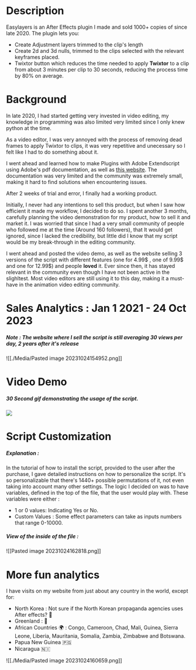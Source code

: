 # Description

Easylayers is an After Effects plugin I made and sold 1000+ copies of since late 2020. 
The plugin lets you: 
- Create Adjustment layers trimmed to the clip's length
- Create 2d and 3d nulls, trimmed to the clips selected with the relevant keyframes placed.
- Twixtor button which reduces the time needed to apply **Twixtor** to a clip from about 3 minutes per clip to  30 seconds, reducing the process time by 80% on average.

# Background 

In late 2020, I had started getting very invested in video editing, my knowledge in programming was also limited very limited since I only knew python at the time. 

As a video editor, I was very annoyed with the process of removing dead frames to apply Twixtor to  clips, it was very repetitive and unecessary so I felt like I had to do something about it.  

I went ahead and learned how to make Plugins with Adobe Extendscript using Adobe's pdf documentation, as well as [this website](https://extendscript.docsforadobe.dev/). The documentation was very limited and the community was extremely small, making it hard to find solutions when encountering issues.

After 2 weeks of trial and error, I finally had a working product. 

Initially, I never had any intentions to sell this product, but when I saw how efficient it made my workflow, I decided to do so. I spent another 3 months, carefully planning the video demonstration for my product, how to sell it and market it. I was worried that since I had a very small community of people who followed me at the time (Around 160 followers), that It would get ignored, since I lacked the credibility, but little did I know that my script would be my break-through in the editing community.

I went ahead and posted the video demo, as well as the website selling 3 versions of the script with different features (one for 4.99$ , one of 9.99$ and one for 12.99$) and people **loved** it. Ever since then, it has stayed relevant in the community even though I have not been active in the slighltest. Most video editors are still using it to this day, making it a must-have in the animation video editing community.
# Sales Analytics : Jan 1 2021 - 24 Oct 2023
##### Note : The website where I sell the script is still averaging 30 views per day, 2 years after it's release

![[./Media/Pasted image 20231024154952.png]]
# Video Demo 
##### 30 Second gif demonstrating the usage of the script.

![](./Media/gif_demo.gif)


# Script Customization
##### Explanation : 

In the tutorial of how to install the script, provided to the user after the purchase, I gave detailed instructions on how to personalize the script. It's so personalizable that there's 1440+ possible permutations of it, not even taking into account many other settings.
The logic I decided on was to have variables, defined in the top of the file, that the user would play with. These variables were either :
- 1 or 0 values: Indicating Yes or No.
- Custom Values : Some effect parameters can take as inputs numbers that range  0-10000.
##### View of the inside of the file :

![[Pasted image 20231024162818.png]]

# More fun analytics

I have visits on my website from just about any country in the world, except for: 
* North Korea : Not sure if the North Korean propaganda agencies uses After effects? 🤔
* Greenland : 🥶
* African Countries 🌍 : Congo, Cameroon, Chad, Mali, Guinea, Sierra Leone, Liberia, Mauritania, Somalia, Zambia, Zimbabwe and Botswana.
* Papua New Guinea 🇵🇬
* Nicaragua 🇳🇮

![[./Media/Pasted image 20231024160659.png]]
